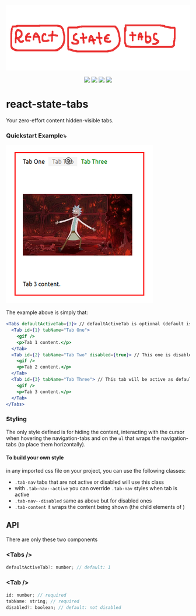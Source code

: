 
<p align="center">
  <a href="https://www.npmjs.com/package/react-state-tabs">
  </a>
    <img src="https://raw.githubusercontent.com/joaovitorzv/react-state-tabs/master/assets/logo.png" height="180">
</p>
<p align="center">
  <img src="https://img.shields.io/github/license/joaovitorzv/react-state-tabs?color=gree&style=plastic" />
  <img src="https://img.shields.io/github/commit-activity/y/joaovitorzv/react-state-tabs?color=gree&logo=github&style=plastic" />
  <img src="https://img.shields.io/npm/v/react-state-tabs?color=gree&logo=npm&style=plastic" />
  <img src="https://img.shields.io/npm/dependency-version/react-state-tabs/peer/react?style=plastic" />
  </p>

# react-state-tabs
Your zero-effort content hidden-visible tabs.


### Quickstart Example⤵️
  <img src="https://raw.githubusercontent.com/joaovitorzv/react-state-tabs/master/assets/tabs-example.png" />

The example above is simply that:
```jsx
<Tabs defaultActiveTab={3}> // defaultActiveTab is optional (default is 1)
  <Tab id={1} tabName="Tab One">
    <gif />
    <p>Tab 1 content.</p>
  </Tab>
  <Tab id={2} tabName="Tab Two" disabled={true}> // This one is disabled
    <gif />
    <p>Tab 2 content.</p>
  </Tab>
  <Tab id={3} tabName="Tab Three"> // This tab will be active as default
    <gif />
    <p>Tab 3 content.</p>
  </Tab>
</Tabs>
```
### Styling
The only style defined is for hiding the content, interacting with the cursor when hovering the navigation-tabs and on the `ul` that wraps the navigation-tabs (to place them horizontally). 

#### To build your own style 
in any imported css file on your project, you can use the following classes:

  - `.tab-nav` tabs that are not active or disabled will use this class
  - with `.tab-nav--active` you can override `.tab-nav` styles when tab is active 
  - `.tab-nav--disabled` same as above but for disabled ones
  - `.tab-content` it wraps the content being shown (the child elements of <Tab />)

## API
There are only these two components

### &lt;Tabs /&gt;
```js
defaultActiveTab?: number; // default: 1
```

### &lt;Tab /&gt;
```js
id: number; // required
tabName: string; // required
disabled?: boolean; // default: not disabled
```
